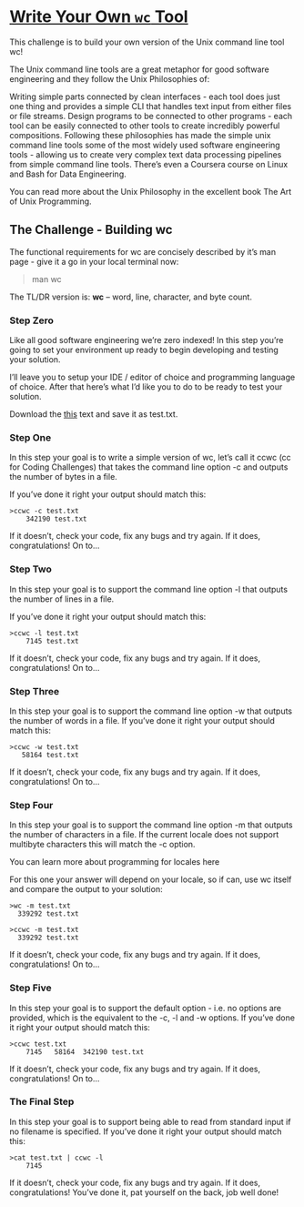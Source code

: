 # [Write Your Own `wc` Tool](https://codingchallenges.fyi/challenges/challenge-wc)

This challenge is to build your own version of the Unix command line tool wc!

The Unix command line tools are a great metaphor for good software engineering and they follow the Unix Philosophies of:

Writing simple parts connected by clean interfaces - each tool does just one thing and provides a simple CLI that handles text input from either files or file streams.
Design programs to be connected to other programs - each tool can be easily connected to other tools to create incredibly powerful compositions.
Following these philosophies has made the simple unix command line tools some of the most widely used software engineering tools - allowing us to create very complex text data processing pipelines from simple command line tools. There’s even a Coursera course on Linux and Bash for Data Engineering.

You can read more about the Unix Philosophy in the excellent book The Art of Unix Programming.

## The Challenge - Building wc
The functional requirements for wc are concisely described by it’s man page - give it a go in your local terminal now:

>man wc

The TL/DR version is: **wc** – word, line, character, and byte count.

### Step Zero
Like all good software engineering we’re zero indexed! In this step you’re going to set your environment up ready to begin developing and testing your solution.

I’ll leave you to setup your IDE / editor of choice and programming language of choice. After that here’s what I’d like you to do to be ready to test your solution.

Download the [this](https://www.dropbox.com/scl/fi/d4zs6aoq6hr3oew2b6a9v/test.txt?rlkey=20c9d257pxd5emjjzd1gcbn03&dl=0) text and save it as test.txt.

### Step One
In this step your goal is to write a simple version of wc, let’s call it ccwc (cc for Coding Challenges) that takes the command line option -c and outputs the number of bytes in a file.

If you’ve done it right your output should match this:

```
>ccwc -c test.txt
    342190 test.txt
```
If it doesn’t, check your code, fix any bugs and try again. If it does, congratulations! On to…

### Step Two
In this step your goal is to support the command line option -l that outputs the number of lines in a file.

If you’ve done it right your output should match this:

```
>ccwc -l test.txt
    7145 test.txt
```

If it doesn’t, check your code, fix any bugs and try again. If it does, congratulations! On to…

### Step Three
In this step your goal is to support the command line option -w that outputs the number of words in a file. If you’ve done it right your output should match this:

```
>ccwc -w test.txt
   58164 test.txt
```

If it doesn’t, check your code, fix any bugs and try again. If it does, congratulations! On to…

### Step Four
In this step your goal is to support the command line option -m that outputs the number of characters in a file. If the current locale does not support multibyte characters this will match the -c option.

You can learn more about programming for locales here

For this one your answer will depend on your locale, so if can, use wc itself and compare the output to your solution:

```
>wc -m test.txt
  339292 test.txt

>ccwc -m test.txt
  339292 test.txt
```

If it doesn’t, check your code, fix any bugs and try again. If it does, congratulations! On to…

### Step Five
In this step your goal is to support the default option - i.e. no options are provided, which is the equivalent to the -c, -l and -w options. If you’ve done it right your output should match this:

```
>ccwc test.txt
    7145   58164  342190 test.txt
```

If it doesn’t, check your code, fix any bugs and try again. If it does, congratulations! On to…

### The Final Step
In this step your goal is to support being able to read from standard input if no filename is specified. If you’ve done it right your output should match this:

```
>cat test.txt | ccwc -l
    7145
```

If it doesn’t, check your code, fix any bugs and try again. If it does, congratulations! You’ve done it, pat yourself on the back, job well done!